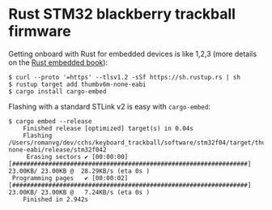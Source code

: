 # Rust STM32 blackberry trackball firmware

Getting onboard with Rust for embedded devices is like 1,2,3 (more details on the [Rust embedded book](https://rust-embedded.github.io/book/)):

```shell
$ curl --proto '=https' --tlsv1.2 -sSf https://sh.rustup.rs | sh
$ rustup target add thumbv6m-none-eabi
$ cargo install cargo-embed
```

Flashing with a standard STLink v2 is easy with `cargo-embed`:

```shell
$ cargo embed --release
    Finished release [optimized] target(s) in 0.04s
    Flashing /Users/romanvg/dev/cchs/keyboard_trackball/software/stm32f04/target/thumbv6m-none-eabi/release/stm32f042
     Erasing sectors ✔ [00:00:00] [#################################################################]  23.00KB/ 23.00KB @  28.29KB/s (eta 0s )
 Programming pages   ✔ [00:00:02] [#################################################################]  23.00KB/ 23.00KB @   7.24KB/s (eta 0s )
    Finished in 2.942s
```
